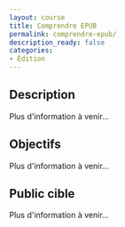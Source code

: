 ```yaml
---
layout: course
title: Comprendre EPUB
permalink: comprendre-epub/
description_ready: false
categories:
- Édition
---
```

## Description
Plus d'information à venir...

## Objectifs
Plus d'information à venir...

## Public cible
Plus d'information à venir...
